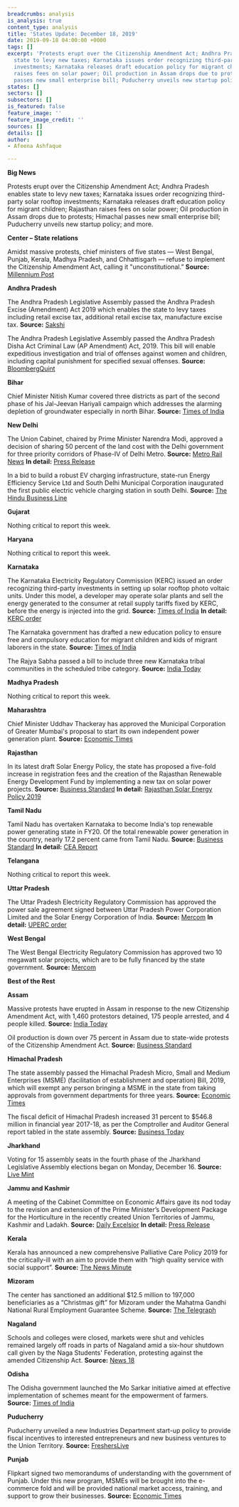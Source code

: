 ```yaml
---
breadcrumbs: analysis
is_analysis: true
content_type: analysis
title: 'States Update: December 18, 2019'
date: 2019-09-18 04:00:00 +0000
tags: []
excerpt: 'Protests erupt over the Citizenship Amendment Act; Andhra Pradesh enables
  state to levy new taxes; Karnataka issues order recognizing third-party solar rooftop
  investments; Karnataka releases draft education policy for migrant children; Rajasthan
  raises fees on solar power; Oil production in Assam drops due to protests; Himachal
  passes new small enterprise bill; Puducherry unveils new startup policy; and more. '
states: []
sectors: []
subsectors: []
is_featured: false
feature_image: ''
feature_image_credit: ''
sources: []
details: []
author:
- Afeena Ashfaque

---
```

**Big News**

Protests erupt over the Citizenship Amendment Act; Andhra Pradesh enables state to levy new taxes; Karnataka issues order recognizing third-party solar rooftop investments; Karnataka releases draft education policy for migrant children; Rajasthan raises fees on solar power; Oil production in Assam drops due to protests; Himachal passes new small enterprise bill; Puducherry unveils new startup policy; and more.

**Center – State relations**

Amidst massive protests, chief ministers of five states — West Bengal, Punjab, Kerala, Madhya Pradesh, and Chhattisgarh — refuse to implement the Citizenship Amendment Act, calling it "unconstitutional.” **Source:** [Millennium Post](http://www.millenniumpost.in/big-stories/5-states-refuse-to-implement-cab-centre-says-they-have-no-power-to-reject-391010)

**Andhra Pradesh**

The Andhra Pradesh Legislative Assembly passed the Andhra Pradesh Excise (Amendment) Act 2019 which enables the state to levy taxes including retail excise tax, additional retail excise tax, manufacture excise tax. **Source:** [Sakshi](https://english.sakshi.com/andhrapradesh/2019/12/12/ap-assembly-passes-three-bills)

The Andhra Pradesh Legislative Assembly passed the Andhra Pradesh Disha Act Criminal Law (AP Amendment) Act, 2019. This bill will enable expeditious investigation and trial of offenses against women and children, including capital punishment for specified sexual offenses. **Source:** [BloombergQuint](https://www.bloombergquint.com/law-and-policy/ap-assembly-passes-disha-bill)

**Bihar**

Chief Minister Nitish Kumar covered three districts as part of the second phase of his Jal-Jeevan Hariyali campaign which addresses the alarming depletion of groundwater especially in north Bihar. **Source:** [Times of India](https://timesofindia.indiatimes.com/city/patna/nitish-launches-projects-worth-rs-1k-crore-in-3-districts/articleshowprint/72497513.cms)

**New Delhi**

The Union Cabinet, chaired by Prime Minister Narendra Modi, approved a decision of sharing 50 percent of the land cost with the Delhi government for three priority corridors of Phase-IV of Delhi Metro. **Source:** [Metro Rail News](https://www.metrorailnews.in/centre-to-share-50-of-the-land-cost-with-delhi-government/) **In detail:** [Press Release](https://www.pmindia.gov.in/en/news_updates/cabinet-approves-revision-in-the-funding-pattern-of-delhi-metros-three-priority-corridors-of-phase-iv/)

In a bid to build a robust EV charging infrastructure, state-run Energy Efficiency Service Ltd and South Delhi Municipal Corporation inaugurated the first public electric vehicle charging station in south Delhi. **Source:** [The Hindu Business Line](https://www.thehindubusinessline.com/news/eesl-commissions-first-ev-charging-station-in-south-delhi/article30306077.ece)

**Gujarat**

Nothing critical to report this week.

**Haryana**

Nothing critical to report this week.

**Karnataka**

The Karnataka Electricity Regulatory Commission (KERC) issued an order recognizing third-party investments in setting up solar rooftop photo voltaic units. Under this model, a developer may operate solar plants and sell the energy generated to the consumer at retail supply tariffs fixed by KERC, before the energy is injected into the grid. **Source:** [Times of India](https://timesofindia.indiatimes.com/city/bengaluru/karnataka-install-solar-unit-on-your-rooftop-earn-rent/articleshow/72581298.cms) **In detail:** [KERC order](https://www.karnataka.gov.in/kerc/Documents/Decision%20on%20various%20models%20and%20Guidelines%20for%20SRTPV%20allowed%20to%20be%20installed%20on%20rooftops%20of%20consumer%20buildings.pdf)

The Karnataka government has drafted a new education policy to ensure free and compulsory education for migrant children and kids of migrant laborers in the state. **Source:** [Times of India](https://timesofindia.indiatimes.com/city/bengaluru/karnataka-government-drafts-new-education-policy-for-migrant-workers-kids/articleshow/72471828.cms)

The Rajya Sabha passed a bill to include three new Karnataka tribal communities in the scheduled tribe category. **Source:** [India Today](https://www.indiatoday.in/india/story/rajya-sabha-passes-bill-to-include-certain-communities-from-karnataka-in-st-list-1627839-2019-12-12)

**Madhya Pradesh**

Nothing critical to report this week.

**Maharashtra**

Chief Minister Uddhav Thackeray has approved the Municipal Corporation of Greater Mumbai's proposal to start its own independent power generation plant. **Source:** [Economic Times](https://energy.economictimes.indiatimes.com/news/renewable/maharashtra-cm-approves-mcgm-proposal-to-start-its-own-independent-power-generation-plant/72587234)

**Rajasthan**

In its latest draft Solar Energy Policy, the state has proposed a five-fold increase in registration fees and the creation of the Rajasthan Renewable Energy Development Fund by implementing a new tax on solar power projects. **Source:** [Business Standard](https://www.business-standard.com/article/economy-policy/rajasthan-levies-rs-2-5-lakh-cess-on-solar-projects-registration-fee-up-5x-119121000504_1.html) **In detail:** [Rajasthan Solar Energy Policy 2019](http://energy.rajasthan.gov.in/content/dam/raj/energy/rrecl/pdf/Home%20Page/Rajasthan%20Solar%20Energy%20Policy%202019.pdf)

**Tamil Nadu**

Tamil Nadu has overtaken Karnataka to become India's top renewable power generating state in FY20. Of the total renewable power generation in the country, nearly 17.2 percent came from Tamil Nadu. **Source:** [Business Standard](https://www.business-standard.com/article/economy-policy/tamil-nadu-overtakes-karnataka-to-become-no-1-in-renewable-energy-119121300666_1.html) **In detail:** [CEA Report](http://www.cea.nic.in/reports/monthly/renewable/2019/renewable-10.pdf)

**Telangana**

Nothing critical to report this week.

**Uttar Pradesh**

The Uttar Pradesh Electricity Regulatory Commission has approved the power sale agreement signed between Uttar Pradesh Power Corporation Limited and the Solar Energy Corporation of India. **Source:** [Mercom](https://mercomindia.com/uttar-pradesh-procure-solar-power-pavagada/) **In detail:** [UPERC order](http://www.uperc.org/App_File/148010-12-2019-pdf1212201920245PM.pdf)

**West Bengal**

The West Bengal Electricity Regulatory Commission has approved two 10 megawatt solar projects, which are to be fully financed by the state government. **Source:** [Mercom](https://mercomindia.com/west-bengal-approves-solar-projects/)

**Best of the Rest**

**Assam**

Massive protests have erupted in Assam in response to the new Citizenship Amendment Act, with 1,460 protestors detained, 175 people arrested, and 4 people killed. **Source:** [India Today](https://www.indiatoday.in/india/story/assam-caa-protest-4-dead-in-police-firing-175-arrested-more-than-1400-detained-1628545-2019-12-16)

Oil production is down over 75 percent in Assam due to state-wide protests of the Citizenship Amendment Act. **Source:** [Business Standard](https://www.business-standard.com/article/pti-stories/anti-citizenship-act-stir-hits-oil-gas-output-in-assam-119121500691_1.html)

**Himachal Pradesh**

The state assembly passed the Himachal Pradesh Micro, Small and Medium Enterprises (MSME) (facilitation of establishment and operation) Bill, 2019, which will exempt any person bringing a MSME in the state from taking approvals from government departments for three years. **Source:** [Economic Times](https://auto.economictimes.indiatimes.com/news/policy/new-msmes-need-no-government-approval-in-himachal-pradesh/72536268)

The fiscal deficit of Himachal Pradesh increased 31 percent to $546.8 million in financial year 2017-18, as per the Comptroller and Auditor General report tabled in the state assembly. **Source:** [Business Today](https://www.businesstoday.in/current/economy-politics/himachal-pradesh-fiscal-deficit-at-rs-3870-crore-in-fy18-cag/story/392088.html)

**Jharkhand**

Voting for 15 assembly seats in the fourth phase of the Jharkhand Legislative Assembly elections began on Monday, December 16. **Source:** [Live Mint](https://www.livemint.com/news/india/jharkhand-assembly-polls-voting-begins-for-fourth-phase-11576466497457.html)

**Jammu and Kashmir**

A meeting of the Cabinet Committee on Economic Affairs gave its nod today to the revision and extension of the Prime Minister’s Development Package for the Horticulture in the recently created Union Territories of Jammu, Kashmir and Ladakh. **Source:** [Daily Excelsior](https://www.dailyexcelsior.com/cabinet-nod-to-pmdp-extn-in-jk-ladakh/) **In detail:** [Press Release](https://pib.gov.in/newsite/PrintRelease.aspx?relid=195758)

**Kerala**

Kerala has announced a new comprehensive Palliative Care Policy 2019 for the critically-ill with an aim to provide them with “high quality service with social support”. **Source:** [The News Minute](https://www.thenewsminute.com/article/kerala-announces-comprehensive-palliative-care-policy-113924)

**Mizoram**

The center has sanctioned an additional $12.5 million to 197,000 beneficiaries as a “Christmas gift” for Mizoram under the Mahatma Gandhi National Rural Employment Guarantee Scheme. **Source:** [The Telegraph](https://www.telegraphindia.com/states/north-east/rs-88cr-for-rural-job-plan-for-mizoram/cid/1727089)

**Nagaland**

Schools and colleges were closed, markets were shut and vehicles remained largely off roads in parts of Nagaland amid a six-hour shutdown call given by the Naga Students' Federation, protesting against the amended Citizenship Act. **Source:** [News 18](https://www.news18.com/news/india/normal-life-hit-in-parts-of-nagaland-students-body-calls-for-shutdown-against-citizenship-law-2423883.html)

**Odisha**

The Odisha government launched the Mo Sarkar initiative aimed at effective implementation of schemes meant for the empowerment of farmers. **Source:** [Times of India](https://timesofindia.indiatimes.com/city/bhubaneswar/odisha-govt-includes-agriculture-department-under-mo-sarkar-initiative/articleshow/72495541.cms)

**Puducherry**

Puducherry unveiled a new Industries Department start-up policy to provide fiscal incentives to interested entrepreneurs and new business ventures to the Union Territory. **Source:** [FreshersLive](https://www.fresherslive.com/current-affairs/articles/puducherry-unveiled-a-startup-policy-of-the-industries-department-23507)

**Punjab**

Flipkart signed two memorandums of understanding with the government of Punjab. Under this new program, MSMEs will be brought into the e-commerce fold and will be provided national market access, training, and support to grow their businesses. **Source:** [Economic Times](https://economictimes.indiatimes.com/small-biz/sme-sector/flipkart-government-of-punjab-come-together-to-create-opportunities-for-msmes/articleshow/72383056.cms)